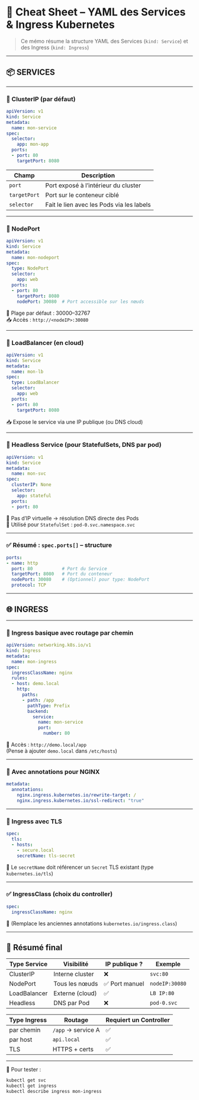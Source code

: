 # 📄 Cheat Sheet – YAML des Services & Ingress Kubernetes

> Ce mémo résume la structure YAML des Services (`kind: Service`) et des Ingress (`kind: Ingress`)

---

## 📦 SERVICES

---

### 🔹 ClusterIP (par défaut)

```yaml
apiVersion: v1
kind: Service
metadata:
  name: mon-service
spec:
  selector:
    app: mon-app
  ports:
  - port: 80
    targetPort: 8080
```

| Champ       | Description                                  |
|-------------|----------------------------------------------|
| `port`      | Port exposé à l’intérieur du cluster         |
| `targetPort`| Port sur le conteneur ciblé                  |
| `selector`  | Fait le lien avec les Pods via les labels    |

---

### 🔹 NodePort

```yaml
apiVersion: v1
kind: Service
metadata:
  name: mon-nodeport
spec:
  type: NodePort
  selector:
    app: web
  ports:
  - port: 80
    targetPort: 8080
    nodePort: 30080  # Port accessible sur les nœuds
```

📌 Plage par défaut : 30000–32767  
📥 Accès : `http://<nodeIP>:30080`

---

### 🔹 LoadBalancer (en cloud)

```yaml
apiVersion: v1
kind: Service
metadata:
  name: mon-lb
spec:
  type: LoadBalancer
  selector:
    app: web
  ports:
  - port: 80
    targetPort: 8080
```

📥 Expose le service via une IP publique (ou DNS cloud)

---

### 🔹 Headless Service (pour StatefulSets, DNS par pod)

```yaml
apiVersion: v1
kind: Service
metadata:
  name: mon-svc
spec:
  clusterIP: None
  selector:
    app: stateful
  ports:
  - port: 80
```

📌 Pas d’IP virtuelle → résolution DNS directe des Pods  
🧠 Utilisé pour `StatefulSet` : `pod-0.svc.namespace.svc`

---

### ✅ Résumé : `spec.ports[]` – structure

```yaml
ports:
- name: http
  port: 80           # Port du Service
  targetPort: 8080   # Port du conteneur
  nodePort: 30080    # (Optionnel) pour type: NodePort
  protocol: TCP
```

---

## 🌐 INGRESS

---

### 🔹 Ingress basique avec routage par chemin

```yaml
apiVersion: networking.k8s.io/v1
kind: Ingress
metadata:
  name: mon-ingress
spec:
  ingressClassName: nginx
  rules:
  - host: demo.local
    http:
      paths:
      - path: /app
        pathType: Prefix
        backend:
          service:
            name: mon-service
            port:
              number: 80
```

📌 Accès : `http://demo.local/app`  
(Pense à ajouter `demo.local` dans `/etc/hosts`)

---

### 🔹 Avec annotations pour NGINX

```yaml
metadata:
  annotations:
    nginx.ingress.kubernetes.io/rewrite-target: /
    nginx.ingress.kubernetes.io/ssl-redirect: "true"
```

---

### 🔹 Ingress avec TLS

```yaml
spec:
  tls:
  - hosts:
    - secure.local
    secretName: tls-secret
```

📌 Le `secretName` doit référencer un `Secret` TLS existant (type `kubernetes.io/tls`)

---

### ✅ IngressClass (choix du controller)

```yaml
spec:
  ingressClassName: nginx
```

📌 (Remplace les anciennes annotations `kubernetes.io/ingress.class`)

---

## 🧠 Résumé final

| Type Service    | Visibilité       | IP publique ? | Exemple        |
|------------------|------------------|----------------|----------------|
| ClusterIP        | Interne cluster  | ❌             | `svc:80`       |
| NodePort         | Tous les nœuds   | ✅ Port manuel | `nodeIP:30080` |
| LoadBalancer     | Externe (cloud)  | ✅             | `LB IP:80`     |
| Headless         | DNS par Pod      | ❌             | `pod-0.svc`    |

| Type Ingress     | Routage            | Requiert un Controller |
|------------------|--------------------|-------------------------|
| par chemin       | `/app` → service A | ✅                      |
| par host         | `api.local`        | ✅                      |
| TLS              | HTTPS + certs      | ✅                      |

---

📌 Pour tester :

```bash
kubectl get svc
kubectl get ingress
kubectl describe ingress mon-ingress
```



